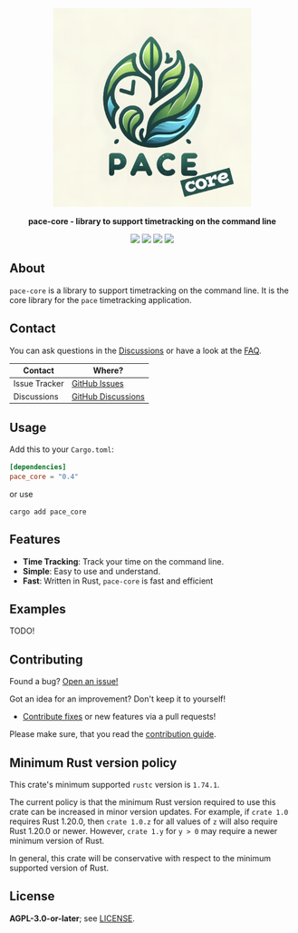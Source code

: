 <p align="center">
<img src="https://raw.githubusercontent.com/pace-rs/assets/main/logos/readme_header_core.png" height="350" />
</p>
<p align="center"><b>pace-core - library to support timetracking on the command line</b></p>

<p align="center">
<a href="https://crates.io/crates/pace_core"><img src="https://img.shields.io/crates/v/pace_core.svg" /></a>
<a href="https://docs.rs/pace_core/"><img src="https://img.shields.io/docsrs/pace_core?style=flat&amp;labelColor=1c1d42&amp;color=4f396a&amp;logo=Rust&amp;logoColor=white" /></a>
<a href="https://raw.githubusercontent.com/pace-rs/pace/main/crates/core/LICENSE"><img src="https://img.shields.io/badge/license-AGPLv3+-red.svg" /></a>
<a href="https://crates.io/crates/pace_core"><img src="https://img.shields.io/crates/d/pace_core.svg" /></a>
<p>

## About

`pace-core` is a library to support timetracking on the command line. It is the
core library for the `pace` timetracking application.

## Contact

You can ask questions in the
[Discussions](https://github.com/pace-rs/pace/discussions) or have a look at the
[FAQ](https://pace.cli.rs/docs/FAQ.html).

| Contact       | Where?                                                             |
| ------------- | ------------------------------------------------------------------ |
| Issue Tracker | [GitHub Issues](https://github.com/pace-rs/pace/issues/new/choose) |
| Discussions   | [GitHub Discussions](https://github.com/pace-rs/discussions)       |

## Usage

Add this to your `Cargo.toml`:

```toml
[dependencies]
pace_core = "0.4"
```

or use

```console
cargo add pace_core
```

## Features

- **Time Tracking**: Track your time on the command line.
- **Simple**: Easy to use and understand.
- **Fast**: Written in Rust, `pace-core` is fast and efficient

## Examples

TODO!

## Contributing

Found a bug? [Open an issue!](https://github.com/pace-rs/pace/issues/new/choose)

Got an idea for an improvement? Don't keep it to yourself!

- [Contribute fixes](https://github.com/pace-rs/pace/contribute) or new features
  via a pull requests!

Please make sure, that you read the
[contribution guide](https://pace.cli.rs/docs/contributing-to-pace.html).

## Minimum Rust version policy

This crate's minimum supported `rustc` version is `1.74.1`.

The current policy is that the minimum Rust version required to use this crate
can be increased in minor version updates. For example, if `crate 1.0` requires
Rust 1.20.0, then `crate 1.0.z` for all values of `z` will also require Rust
1.20.0 or newer. However, `crate 1.y` for `y > 0` may require a newer minimum
version of Rust.

In general, this crate will be conservative with respect to the minimum
supported version of Rust.

## License

**AGPL-3.0-or-later**; see [LICENSE](./LICENSE).
